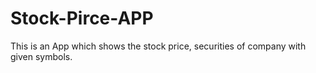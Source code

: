 # Stock-Pirce-APP
This is an App which shows the stock price, securities of company with given symbols.
